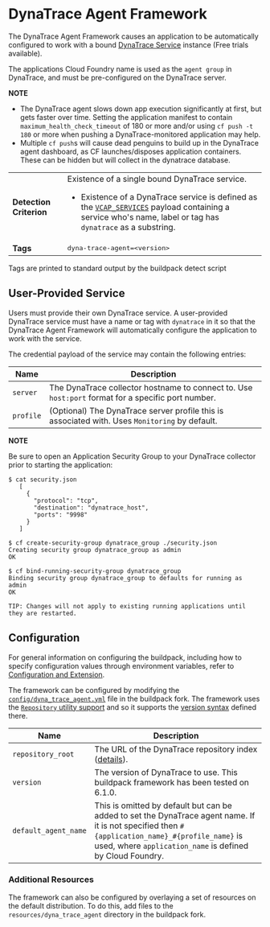 # DynaTrace Agent Framework
The DynaTrace Agent Framework causes an application to be automatically configured to work with a bound [DynaTrace Service][] instance (Free trials available).

The applications Cloud Foundry name is used as the `agent group` in DynaTrace, and must be pre-configured on the DynaTrace server.

**NOTE**  

* The DynaTrace agent slows down app execution significantly at first, but gets faster over time. Setting the application manifest to contain `maximum_health_check_timeout` of 180 or more and/or using `cf push -t 180` or more when pushing a DynaTrace-monitored application may help.
* Multiple `cf push`s will cause dead penguins to build up in the DynaTrace agent dashboard, as CF launches/disposes application containers. These can be hidden but will collect in the dynatrace database.

<table>
  <tr>
    <td><strong>Detection Criterion</strong></td><td>Existence of a single bound DynaTrace service.
      <ul>
        <li>Existence of a DynaTrace service is defined as the <a href="http://docs.cloudfoundry.org/devguide/deploy-apps/environment-variable.html#VCAP-SERVICES"><code>VCAP_SERVICES</code></a> payload containing a service who's name, label or tag has <code>dynatrace</code> as a substring.</li>
      </ul>
    </td>
  </tr>
  <tr>
    <td><strong>Tags</strong></td>
    <td><tt>dyna-trace-agent=&lt;version&gt;</tt></td>
  </tr>
</table>
Tags are printed to standard output by the buildpack detect script

## User-Provided Service
Users must provide their own DynaTrace service. A user-provided DynaTrace service must have a name or tag with `dynatrace` in it so that the DynaTrace Agent Framework will automatically configure the application to work with the service.

The credential payload of the service may contain the following entries:

| Name | Description
| ---- | -----------
| `server` | The DynaTrace collector hostname to connect to. Use `host:port` format for a specific port number.
| `profile` | (Optional) The DynaTrace server profile this is associated with. Uses `Monitoring` by default.

**NOTE** 

Be sure to open an Application Security Group to your DynaTrace collector prior to starting the application:
```
$ cat security.json
   [
     {
       "protocol": "tcp",
       "destination": "dynatrace_host",
       "ports": "9998"
     }
   ]

$ cf create-security-group dynatrace_group ./security.json
Creating security group dynatrace_group as admin
OK

$ cf bind-running-security-group dynatrace_group
Binding security group dynatrace_group to defaults for running as admin
OK

TIP: Changes will not apply to existing running applications until they are restarted.
```

## Configuration
For general information on configuring the buildpack, including how to specify configuration values through environment variables, refer to [Configuration and Extension][].

The framework can be configured by modifying the [`config/dyna_trace_agent.yml`][] file in the buildpack fork.  The framework uses the [`Repository` utility support][repositories] and so it supports the [version syntax][] defined there.

| Name | Description
| ---- | -----------
| `repository_root` | The URL of the DynaTrace repository index ([details][repositories]).
| `version` | The version of DynaTrace to use. This buildpack framework has been tested on 6.1.0.
| `default_agent_name` | This is omitted by default but can be added to set the DynaTrace agent name. If it is not specified then `#{application_name}_#{profile_name}` is used, where `application_name` is defined by Cloud Foundry.

### Additional Resources
The framework can also be configured by overlaying a set of resources on the default distribution. To do this, add files to the `resources/dyna_trace_agent` directory in the buildpack fork.

[Configuration and Extension]: ../README.md#configuration-and-extension
[`config/dyna_trace_agent.yml`]: ../config/dyna_trace_agent.yml
[DynaTrace Service]: https://dynatrace.com
[repositories]: extending-repositories.md
[version syntax]: extending-repositories.md#version-syntax-and-ordering
